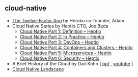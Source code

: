 ## cloud-native
- [The Twelve-Factor App](https://12factor.net/) by Heroku co-founder, Adam
- Cloud Native Series by Heptio CTO, Joe Beda
    - [Cloud Native Part 1: Definition – Heptio](https://blog.heptio.com/cloud-native-part-1-definition-716ed30e9193)
    - [Cloud Native Part 2: In Practice – Heptio](https://blog.heptio.com/cloud-native-part-2-d5c29e699caf)
    - [Cloud Native Part 3: DevOps – Heptio](https://blog.heptio.com/cloud-native-part-3-6f9d888c5f07)
    - [Cloud Native Part 4: Containers and Clusters – Heptio](https://blog.heptio.com/cloud-native-part-4-79dc3875e03c)
    - [Cloud Native Part 5: Microservices – Heptio](https://blog.heptio.com/cloud-native-part-5-1c1106a4caf8)
    - [Cloud Native Part 6: Security – Heptio](https://blog.heptio.com/cloud-native-part-6-18e1587355db)
- A Brief History of the Cloud by Dan Kohn ( [ppt](https://events.static.linuxfound.org/sites/events/files/slides/CNCF%20Keynote%20Preso.pdf) , [youtube](https://youtu.be/PKUiBuEfJ08) )
- [Cloud Native Landscape](https://github.com/cncf/landscape)
